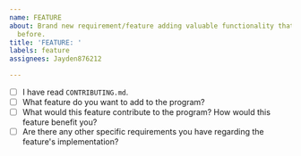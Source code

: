 ```yaml
---
name: FEATURE
about: Brand new requirement/feature adding valuable functionality that was not there
  before.
title: 'FEATURE: '
labels: feature
assignees: Jayden876212

---
```


- [ ] I have read `CONTRIBUTING.md`.
- [ ] What feature do you want to add to the program?
- [ ] What would this feature contribute to the program? How would this feature benefit you?
- [ ] Are there any other specific requirements you have regarding the feature's implementation?
